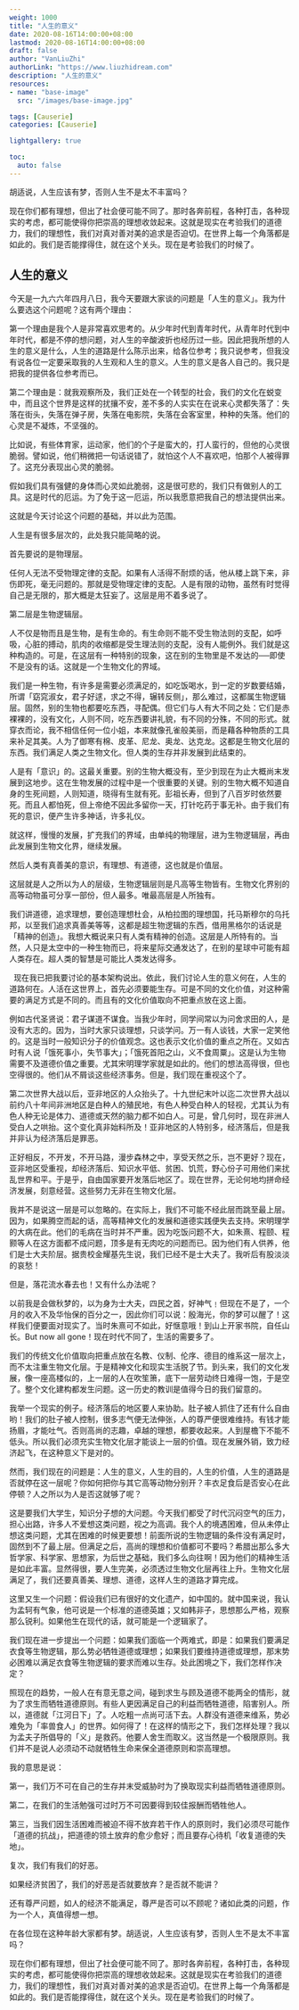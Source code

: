 ```yaml
---
weight: 1000
title: "人生的意义"
date: 2020-08-16T14:00:00+08:00
lastmod: 2020-08-16T14:00:00+08:00
draft: false
author: "VanLiuZhi"
authorLink: "https://www.liuzhidream.com"
description: "人生的意义"
resources:
- name: "base-image"
  src: "/images/base-image.jpg"

tags: [Causerie]
categories: [Causerie]

lightgallery: true

toc:
  auto: false
---
```


胡适说，人生应该有梦，否则人生不是太不丰富吗？

现在你们都有理想，但出了社会便可能不同了。那时各奔前程，各种打击，各种现实的考虑，都可能使得你把崇高的理想收敛起来。这就是现实在考验我们的道德力，我们的理想性，我们对真对善对美的追求是否迫切。在世界上每一个角落都是如此的。我们是否能撑得住，就在这个关头。现在是考验我们的时候了。

<!-- more -->

## 人生的意义

今天是一九六六年四月八日，我今天要跟大家谈的问题是「人生的意义」。我为什么要选这个问题呢？这有两个理由：

第一个理由是我个人是非常喜欢思考的。从少年时代到青年时代，从青年时代到中年时代，都是不停的想问题，对人生的辛酸波折也经历过一些。因此把我所想的人生的意义是什么，人生的道路是什么陈示出来，给各位参考；我只说参考，但我没有说各位一定要采取我的人生观和人生的意义。人生的意义是各人自己的。我只是把我的提供各位参考而已。

第二个理由是：就我观察所及，我们正处在一个转型的社会，我们的文化在蜕变中，而且这个世界是这样的扰攘不安，差不多的人实实在在说来心灵都失落了：失落在街头，失落在弹子房，失落在电影院，失落在会客室里，种种的失落。他们的心灵是不凝炼，不坚强的。

比如说，有些体育家，运动家，他们的个子是蛮大的，打人蛮行的，但他的心灵很脆弱。譬如说，他们稍微把一句话说错了，就怕这个人不喜欢吧，怕那个人被得罪了。这充分表现出心灵的脆弱。

假如我们具有强健的身体而心灵如此脆弱，这是很可悲的，我们只有做别人的工具。这是时代的厄运。为了免于这一厄运，所以我愿意把我自己的想法提供出来。

这就是今天讨论这个问题的基础，并以此为范围。

人生是有很多层次的，此处我只能简略的说。

首先要说的是物理层。

任何人无法不受物理定律的支配。如果有人活得不耐烦的话，他从楼上跳下来，非伤即死，毫无问题的。那就是受物理定律的支配。人是有限的动物，虽然有时觉得自己是无限的，那大概是太狂妄了。这层是用不着多说了。

第二层是生物逻辑层。

人不仅是物而且是生物，是有生命的。有生命则不能不受生物法则的支配，如呼吸，心脏的搏动，肌肉的收缩都是受生理法则的支配，没有人能例外。我们就是这种构造的。可是，在这层有一种特别的现象，这在别的生物里是不发达的──即使不是没有的话。这就是一个生物文化的界域。

我们是一种生物，有许多是需要必须满足的，如吃饭喝水，到一定的岁数要结婚，所谓「窈窕淑女，君子好逑，求之不得，辗转反侧」，那么难过，这都属生物逻辑层。固然，别的生物也都要吃东西，寻配偶。但它们与人有大不同之处：它们是赤裸裸的，没有文化，人则不同，吃东西要讲礼貌，有不同的分殊，不同的形式。就穿衣而论，我不相信任何一位小姐，本来就像孔雀般美丽，而是藉各种物质的工具来补足其美。人为了御寒有棉、皮革、尼龙、奥龙、达克龙。这都是生物文化层的东西。我们满足人类之生物文化。但人类的生存并非发展到此结束的。

人是有「意识」的。这最关重要。别的生物大概没有，至少到现在为止大概尚末发展到这地步。这在生物发展的过程中是一个很重要的关键。别的生物大概不知道自身的生死间题，人则知道，晓得有生就有死。彭祖长寿，但到了八百岁时依然要死。而且人都怕死，但上帝绝不因此多留你一天，打针吃药于事无补。由于我们有死的意识，便产生许多神话，许多礼仪。

就这样，慢慢的发展，扩充我们的界域，由单纯的物理层，进为生物逻辑层，再由此发展到生物文化界，继续发展。

然后人类有真善美的意识，有理想、有道德，这也就是价值层。

这层就是人之所以为人的层级，生物逻辑层则是凡高等生物皆有。生物文化界别的高等动物虽可分享一部份，但人最多。唯最高层是人所独有。

我们讲道德，追求理想，要创造理想杜会，从柏拉图的理想国，托马斯穆尔的乌托邦，以至我们追求真善美等等，这都是超生物逻辑的东西，借用黑格尔的话说是「精神的创造」。我想大概说来只有人类有精神的创造。这层是人所特有的。当然，人只是太空中的一种生物而已，将来星际交通发达了，在别的星球中可能有超人类存在。超人类的智慧是可能比人类发达得多。

  现在我已把我要讨论的基本架构说出。依此，我们讨论人生的意义何在，人生的道路何在。人活在这世界上，首先必须要能生存。可是不同的文化价值，对这种需要的满足方式是不同的。而且有的文化价值取向不把重点放在这上面。

例如古代圣贤说：君子谋道不谋食。当我少年时，同学间常以为问舍求田的人，是没有大志的。因为，当时大家只谈理想，只谈学问。万一有人谈钱，大家一定笑他的。这是当时一般知识分子的价值观念。这也表示文化价值的重点之所在。又如古时有人说「饿死事小，失节事大」；「饿死首阳之山，义不食周粟」。这是认为生物需要不及道德价值之重要。尤其宋明理学家就是如此的。他们的想法高得很，但也空得很的。他们从不屑谈这些经济事务。但是，我们现在重视这个了。

第二次世界大战以后，亚非地区的人众抬头了。十九世纪末叶以迄二次世界大战以前约八十年间非洲地区是白种人的殖民地，有色人种受白种人的轻视，尤其认为有色人种无论是体力、道德或天然的脑力都不如白人。可是，曾几何时，现在非洲人受白人之哄抬。这个变化真非始料所及！亚非地区的人特别多，经济落后，但是我并非认为经济落后是罪恶。

正好相反，不开发，不开马路，漫步森林之中，享受天然之乐，岂不更好？现在，亚非地区受重视，却经济落后、知识水平低、贫困、饥荒，野心份子可用他们来扰乱世界和平。于是乎，自由国家要开发落后地区了。现在世界，无论何地均拼命经济发展，刻意经营。这些努力无非在生物文化层。

我并不是说这一层是可以忽略的。在实际上，我们不可能不经此层而跳至最上层。因为，如果腾空而起的话，高等精神文化的发展和道德实践便失去支持。宋明理学的大病在此。他们的毛病在当时并不严重。因为吃饭问题不大，如朱熹、程颐、程颢等人在这方面都不成问题，顶多是有无肉吃的问题而已。因为他们有人供养，他们是士大夫阶层。据贵校金耀基先生说，我们已经不是士大夫了。我听后有股淡淡的哀愁！

但是，落花流水春去也！又有什么办法呢？

以前我是会做秋梦的，以为身为士大夫，四民之首，好神气﹗但现在不是了，一个月的收入不及华怡保的百分之一，因此你们可以说：殷海光，你的梦可以醒了！这样我们便要面对现实了。当时朱熹可不如此，好惬意哦！到山上开家书院，自任山长。But now all gone！现在时代不同了，生活的需要多了。

我们的传统文化价值取向把重点放在名教、仪制、伦序、德目的维系这一层次上，而不太注重生物文化层。于是精神文化和现实生活脱了节。到头来，我们的文化发展，像一座高楼似的，上一层的人在吹笙箫，底下一层劳动终日难得一饱，于是空了。整个文化建构都发生问题。这一历史的教训是值得今日的我们留意的。

我举一个现实的例子。经济落后的地区要人来协助。肚子被人抓住了还有什么自由哟！我们的肚子被人控制，很多志气便无法伸张，人的尊严便很难维持。有钱才能扬眉，才能吐气。否则高尚的志趣，卓越的理想，都要收起来。人到屋檐下不能不低头。所以我们必须充实生物文化层才能谈上一层的价值。现在发展外销，致力经济起飞，在这种意义下是对的。

然而，我们现在的问题是：人生的意义，人生的目的，人生的价值，人生的道路是否就停在这一层呢？你如何把你与其它高等动物分别开？丰衣足食后是否安心在此停顿？人之所以为人是否这就够了呢？

这是要我们大学生，知识分子想的大问题。今天我们都受了时代沉闷空气的压力，担心出路，许多人不爱想这类问题，视之为高调。我个人的境遇困难，但从未停止想这类问题，尤其在困难的时候更要想！前面所说的生物逻辑的条件没有满足时，固然到不了最上层。但满足之后，高尚的理想和价值都可不要吗？希腊出那么多大哲学家、科学家、思想家，为后世之基础，我们多么向往啊！因为他们的精神生活是如此丰富。显然得很，要人生完美，必须透过生物文化层再往上升。生物文化层满足了，我们还要真善美、理想、道德，这样人生的道路才算完成。

这里又生一个问题：假设我们已有很好的文化遗产，如中国的。就中国来说，我认为孟轲有气象，他可说是一个标准的道德英雄；又如韩非子，思想那么严格，观察那么锐利。如果他生在现代的话，就可能是一个逻辑家了。

我们现在进一步提出一个问题：如果我们面临一个两难式，即是：如果我们要满足衣食等生物逻辑，那么势必牺牲道德或理想；如果我们要维持道德或理想，那末势必困难以满足衣食等生物逻辑的要求而难以生存。处此困境之下，我们怎样作决定？

照现在的趋势，一般人在有意无意之间，碰到求生与顾及道德不能两全的情形，就为了求生而牺牲道德原则。有些人更因满足自己的利益而牺牲道德，陷害别人。所以，道德就「江河日下」了。人吃粗一点尚可活下去。人群没有道德来维系，势必难免为「率兽食人」的世界。如何得了！在这样的情形之下，我们怎样处理？我以为孟夫子所倡导的「义」是救药。他要人舍生而取义。这当然是一个极限原则。我们并不是说人必须动不动就牺牲生命来保全道德原则和崇高理想。

我的意思是说：

第一，我们万不可在自己的生存并末受威胁时为了换取现实利益而牺牲道德原则。

第二，在我们的生活勉强可过时万不可因要得到较佳报酬而牺牲他人。

第三，当我们因生活困难而被迫不得不放弃若干作人的原则时，我们必须尽可能作「道德的抗战」，把道德的领土放弃的愈少愈好；而且要存心待机「收复道德的失地」。

复次，我们有我们的好恶。

如果经济贫困了，我们的好恶是否就要放弃？是否就不能讲？

还有尊严问题，如人的经济不能满足，尊严是否可以不顾呢？诸如此类的问题，作为一个人，真值得想一想。

在各位现在这种年龄大家都有梦。胡适说，人生应该有梦，否则人生不是太不丰富吗？

现在你们都有理想，但出了社会便可能不同了。那时各奔前程，各种打击，各种现实的考虑，都可能使得你把崇高的理想收敛起来。这就是现实在考验我们的道德力，我们的理想性，我们对真对善对美的追求是否迫切。在世界上每一个角落都是如此的。我们是否能撑得住，就在这个关头。现在是考验我们的时候了。